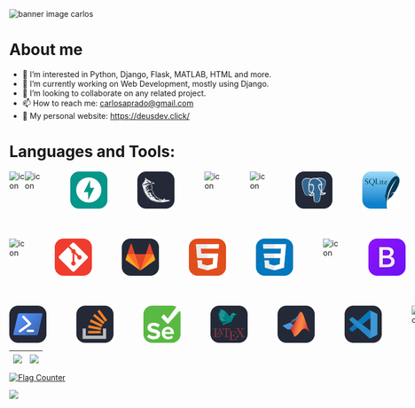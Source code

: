 <!---
carlosbionic/carlosbionic is a ✨ special ✨ repository because its `README.md` (this file) appears on your GitHub profile.
You can click the Preview link to take a look at your changes.
--->

<img src="https://github.com/carlosbionic/carlosbionic/blob/main/githubheaderimgcarlos.jpg" alt="banner image carlos">

# About me

- 👀 I’m interested in Python, Django, Flask, MATLAB, HTML and more.
- 🌱 I’m currently working on Web Development, mostly using Django.
- 💞️ I’m looking to collaborate on any related project.
- 📫 How to reach me: carlosaprado@gmail.com
- 💾 My personal website: https://deusdev.click/

# Languages and Tools:

<div style="display: flex;">
  <img src="https://techstack-generator.vercel.app/python-icon.svg" alt="icon" width="67" style="width: 67px; height: 67px; margin-right: 0px; margin-bottom: 54px;" />
  <img src="https://techstack-generator.vercel.app/django-icon.svg" alt="icon" width="67" style="width: 67px; height: 67px; margin-right: 54px; margin-bottom: 54px;" />
  <img src="https://raw.githubusercontent.com/tandpfun/skill-icons/59059d9d1a2c092696dc66e00931cc1181a4ce1f/icons/FastAPI.svg" alt="icon" width="67" style="width: 67px; height: 67px; margin-right: 54px; margin-bottom: 0px;" />
  <img src="https://raw.githubusercontent.com/tandpfun/skill-icons/59059d9d1a2c092696dc66e00931cc1181a4ce1f/icons/Flask-Dark.svg" alt="icon" width="67" style="width: 67px; height: 67px; margin-right: 54px; margin-bottom: 0px;" />
  <img src="https://techstack-generator.vercel.app/restapi-icon.svg" alt="icon" width="67" style="width: 67px; height: 67px; margin-right: 54px; margin-bottom: 54px;" />
  <img src="https://techstack-generator.vercel.app/aws-icon.svg" alt="icon" width="67" style="width: 67px; height: 67px; margin-right: 54px; margin-bottom: 0px;" />
  <img src="https://raw.githubusercontent.com/tandpfun/skill-icons/59059d9d1a2c092696dc66e00931cc1181a4ce1f/icons/PostgreSQL-Dark.svg" alt="icon" width="67" style="width: 67px; height: 67px; margin-right: 54px; margin-bottom: 0px;" />  
  <img src="https://raw.githubusercontent.com/tandpfun/skill-icons/59059d9d1a2c092696dc66e00931cc1181a4ce1f/icons/SQLite.svg" alt="icon" width="67" style="width: 67px; height: 67px; margin-right: 54px; margin-bottom: 0px;" />
  <img src="https://raw.githubusercontent.com/tandpfun/skill-icons/59059d9d1a2c092696dc66e00931cc1181a4ce1f/icons/TensorFlow-Dark.svg" alt="icon" width="67" style="width: 67px; height: 67px; margin-right: 54px; margin-bottom: 0px;" />
</div>
<div style="display: flex;border: 10 solid #fff;">
  <img src="https://techstack-generator.vercel.app/github-icon.svg" alt="icon" width="67" style="width: 67px; height: 67px; margin-right: 54px; margin-bottom: 0px;" />
  <img src="https://raw.githubusercontent.com/tandpfun/skill-icons/59059d9d1a2c092696dc66e00931cc1181a4ce1f/icons/Git.svg" alt="icon" width="67" style="width: 67px; height: 67px; margin-right: 54px; margin-bottom: 0px;" />
  <img src="https://raw.githubusercontent.com/tandpfun/skill-icons/59059d9d1a2c092696dc66e00931cc1181a4ce1f/icons/GitLab-Dark.svg" alt="icon" width="67" style="width: 67px; height: 67px; margin-right: 54px; margin-bottom: 0px;" />
  <img src="https://raw.githubusercontent.com/tandpfun/skill-icons/59059d9d1a2c092696dc66e00931cc1181a4ce1f/icons/HTML.svg" alt="icon" width="67" style="width: 67px; height: 67px; margin-right: 54px; margin-bottom: 0px;" />
  <img src="https://raw.githubusercontent.com/tandpfun/skill-icons/59059d9d1a2c092696dc66e00931cc1181a4ce1f/icons/CSS.svg" alt="icon" width="67" style="width: 67px; height: 67px; margin-right: 54px; margin-bottom: 0px;" />
  <img src="https://techstack-generator.vercel.app/js-icon.svg" alt="icon" width="67" style="width: 67px; height: 67px; margin-right: 54px; margin-bottom: 54px;" />
  <img src="https://raw.githubusercontent.com/tandpfun/skill-icons/59059d9d1a2c092696dc66e00931cc1181a4ce1f/icons/Bootstrap.svg" alt="icon" width="67" style="width: 67px; height: 67px; margin-right: 54px; margin-bottom: 54px;" />
  <img src="https://raw.githubusercontent.com/tandpfun/skill-icons/59059d9d1a2c092696dc66e00931cc1181a4ce1f/icons/CodePen-Dark.svg" alt="icon" width="67" style="width: 67px; height: 67px; margin-right: 54px; margin-bottom: 0px;" />
  <img src="https://raw.githubusercontent.com/tandpfun/skill-icons/59059d9d1a2c092696dc66e00931cc1181a4ce1f/icons/Markdown-Dark.svg" alt="icon" width="67" style="width: 67px; height: 67px; margin-right: 54px; margin-bottom: 0px;" />
</div>
<div style="display: flex;">
  <img src="https://raw.githubusercontent.com/tandpfun/skill-icons/59059d9d1a2c092696dc66e00931cc1181a4ce1f/icons/Powershell-Dark.svg" alt="icon" width="67" style="width: 67px; height: 67px; margin-right: 54px; margin-bottom: 0px;" />
  <img src="https://raw.githubusercontent.com/tandpfun/skill-icons/59059d9d1a2c092696dc66e00931cc1181a4ce1f/icons/StackOverflow-Dark.svg" alt="icon" width="67" style="width: 67px; height: 67px; margin-right: 54px; margin-bottom: 0px;" />
  <img src="https://raw.githubusercontent.com/tandpfun/skill-icons/59059d9d1a2c092696dc66e00931cc1181a4ce1f/icons/Selenium.svg" alt="icon" width="67" style="width: 67px; height: 67px; margin-right: 54px; margin-bottom: 0px;" />
  <img src="https://raw.githubusercontent.com/tandpfun/skill-icons/59059d9d1a2c092696dc66e00931cc1181a4ce1f/icons/LaTeX-Dark.svg" alt="icon" width="67" style="width: 67px; height: 67px; margin-right: 54px; margin-bottom: 0px;" />
  <img src="https://raw.githubusercontent.com/tandpfun/skill-icons/59059d9d1a2c092696dc66e00931cc1181a4ce1f/icons/Matlab-Dark.svg" alt="icon" width="67" style="width: 67px; height: 67px; margin-right: 54px; margin-bottom: 0px;" />
  <img src="https://raw.githubusercontent.com/tandpfun/skill-icons/59059d9d1a2c092696dc66e00931cc1181a4ce1f/icons/VSCode-Dark.svg" alt="icon" width="67" style="width: 67px; height: 67px; margin-right: 54px; margin-bottom: 0px;" />
  <img src="https://cdn.icon-icons.com/icons2/1508/PNG/512/distributorlogoubuntu_103999.png" alt="icon" width="67" style="width: 67px; height: 67px; margin-right: 54px; margin-bottom: 0px;" />
  <img src="https://upload.wikimedia.org/wikipedia/commons/thumb/3/38/Jupyter_logo.svg/640px-Jupyter_logo.svg.png" alt="icon" width="67" style="width: 67px; height: 67px; margin-right: 54px; margin-bottom: 0px;" />
  
</div>

| <img align="center" src="https://github-readme-stats.vercel.app/api?username=deusdevok&count_private=true&show_icons=true&theme=highcontrast&hide_border=true"> | <img align="center" src="https://github-readme-stats.vercel.app/api/top-langs/?username=deusdevok&hide=fortran,Jupyter%20Notebook&theme=buefy&hide_border=true"> |
| ------------- | ------------- |

<a href="https://info.flagcounter.com/JAgU"><img src="https://s05.flagcounter.com/count2/JAgU/bg_000000/txt_FFFFFF/border_CCCCCC/columns_8/maxflags_104/viewers_0/labels_0/pageviews_1/flags_1/percent_0/" alt="Flag Counter" border="0"></a>

![](https://komarev.com/ghpvc/?username=deusdevok&style=for-the-badge)
